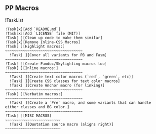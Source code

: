 
## PP Macros

!TaskList
~~~~~~~~~~~~~~~~~~~~~~~~~~~~~~~~~~~~~~~~~~~~
!Task[x][Add `README.md`]
!Task[x][Add `LICENSE` file (MIT)]
!Task[ ][Clean up code to make them similar]
!Task[x][Remove Inline-CSS Macros]
!Task[ ][Highlight macros:]
~~~~~~~~~~~~~~~~~~~~~~~~~~~~~~~~~~~
  !Task[ ][Cover all variants for PB and Fasm]
~~~~~~~~~~~~~~~~~~~~~~~~~~~~~~~~~~~
!Task[ ][Create Pandoc/Skylighting macros too]
!Task[ ][Inline macros:]
~~~~~~~~~~~~~~~~~~~~~~~~~~~~~~~~~~~
  !Task[ ][Create text color macros (`red`, `green`, etc)]
  !Task[ ][Create CSS classes for text color macros]
  !Task[ ][Create Anchor macro (for linking)]
~~~~~~~~~~~~~~~~~~~~~~~~~~~~~~~~~~~
!Task[ ][Verbatim macros:]
~~~~~~~~~~~~~~~~~~~~~~~~~~~~~~~~~~~
  !Task[ ][Create a `Pre` macro, and some variants that can handle either classes and BG color.]
~~~~~~~~~~~~~~~~~~~~~~~~~~~~~~~~~~~
!Task[ ][MISC MACROS]
~~~~~~~~~~~~~~~~~~~~~~~~~
  !Task[ ][Quotation source macro (aligns right)]
~~~~~~~~~~~~~~~~~~~~~~~~~
~~~~~~~~~~~~~~~~~~~~~~~~~~~~~~~~~~~~~~~~~~~~

